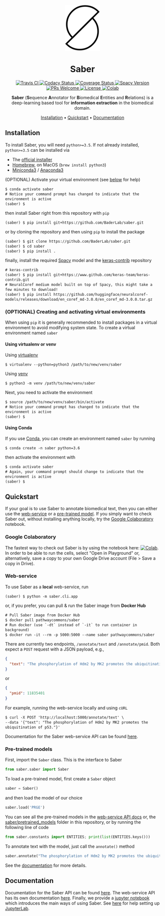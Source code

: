 <p align="center">
  <img src="img/saber_logo.png", style="height:150px">
</p>

<h1 align="center">
  Saber
</h1>

<p align="center">
  <a href="https://travis-ci.org/BaderLab/saber">
    <img src="https://travis-ci.org/BaderLab/saber.svg?branch=master"
         alt="Travis CI">
  </a>
  <a href="https://www.codacy.com/app/JohnGiorgi/Saber?utm_source=github.com&amp;utm_medium=referral&amp;utm_content=BaderLab/saber&amp;utm_campaign=Badge_Grade">
    <img src="https://api.codacy.com/project/badge/Grade/d122e87152d84f959ee6d97b71d616cb" alt='Codacy Status'/>
  </a>
  <a href='https://coveralls.io/github/BaderLab/saber?branch=master'>
    <img src='https://coveralls.io/repos/github/BaderLab/saber/badge.svg?branch=master' alt='Coverage Status'/>
  </a>
  <a href='https://spacy.io'>
    <img src='https://img.shields.io/badge/spaCy-v2-09a3d5.svg' alt='Spacy Version'/>
  </a>
  <a href='http://makeapullrequest.com'>
    <img src='https://img.shields.io/badge/PRs-welcome-blue.svg?style=shields' alt='PRs Welcome'/>
  </a>
  <a href='https://opensource.org/licenses/MIT'>
    <img src='https://img.shields.io/badge/License-MIT-blue.svg' alt='License'/>
  </a>
    <a href='https://colab.research.google.com/drive/1WD7oruVuTo6p_908MQWXRBdLF3Vw2MPo'>
    <img src='https://img.shields.io/badge/launch-Google%20Colab-orange.svg' alt='Colab'/>
  </a>
</p>

<p align="center"><b>Saber</b> (<b>S</b>equence <b>A</b>nnotator for <b>B</b>iomedical <b>E</b>ntities and <b>R</b>elations) is a deep-learning based tool for <b>information extraction</b> in the biomedical domain.
</p>

<p align="center">
  <a href="#installation">Installation</a> •
  <a href="#quickstart">Quickstart</a> •
  <a href="#documentation">Documentation</a>
</p>

## Installation

To install Saber, you will need `python>=3.5`. If not already installed, `python>=3.5` can be installed via

 - The [official installer](https://www.python.org/downloads/)
 - [Homebrew](https://brew.sh), on MacOS (`brew install python3`)
 - [Miniconda3](https://conda.io/miniconda.html) / [Anaconda3](https://www.anaconda.com/download/)

(OPTIONAL) Activate your virtual environment (see [below](#optional-creating-and-activating-virtual-environments) for help)

```
$ conda activate saber
# Notice your command prompt has changed to indicate that the environment is active
(saber) $
```

then install Saber right from this repository with `pip`

```
(saber) $ pip install git+https://github.com/BaderLab/saber.git
```

or by cloning the repository and then using `pip` to install the package

```
(saber) $ git clone https://github.com/BaderLab/saber.git
(saber) $ cd saber
(saber) $ pip install .
```

finally, install the required [Spacy](https://spacy.io) model and the [keras-contrib](https://github.com/keras-team/keras-contrib) repository

```
# keras-contrib
(saber) $ pip install git+https://www.github.com/keras-team/keras-contrib.git
# NeuralCoref medium model built on top of Spacy, this might take a few minutes to download!
(saber) $ pip install https://github.com/huggingface/neuralcoref-models/releases/download/en_coref_md-3.0.0/en_coref_md-3.0.0.tar.gz
```

### (OPTIONAL) Creating and activating virtual environments

When using `pip` it is generally recommended to install packages in a virtual environment to avoid modifying system state. To create a virtual environment named `saber`

#### Using virtualenv or venv

Using [virtualenv](https://virtualenv.pypa.io/en/stable/)

```
$ virtualenv --python=python3 /path/to/new/venv/saber
```

Using [venv](https://docs.python.org/3/library/venv.html)

```
$ python3 -m venv /path/to/new/venv/saber
```

Next, you need to activate the environment

```
$ source /path/to/new/venv/saber/bin/activate
# Notice your command prompt has changed to indicate that the environment is active
(saber) $
```

#### Using Conda

If you use [Conda](https://conda.io/docs/), you can create an environment named `saber` by running

```
$ conda create -n saber python=3.6
```

then activate the environment with

```
$ conda activate saber
# Again, your command prompt should change to indicate that the environment is active
(saber) $
```

## Quickstart


If your goal is to use Saber to annotate biomedical text, then you can either use the [web-service](#web-service) or a [pre-trained model](#pre-trained-models). If you simply want to check Saber out, without installing anything locally, try the [Google Colaboratory](#google-colaboratory) notebook.

### Google Colaboratory

The fastest way to check out Saber is by using the  notebook here: 
[![Colab](https://img.shields.io/badge/launch-Google%20Colab-orange.svg)](https://colab.research.google.com/drive/1WD7oruVuTo6p_908MQWXRBdLF3Vw2MPo). In order to be able to run the cells, select "Open in Playground" or, alternatively, save a copy to your own Google Drive account (File > Save a copy in Drive).

### Web-service

To use Saber as a **local** web-service, run

```
(saber) $ python -m saber.cli.app
```

or, if you prefer, you can pull & run the Saber image from **Docker Hub**

```
# Pull Saber image from Docker Hub
$ docker pull pathwaycommons/saber
# Run docker (use `-dt` instead of `-it` to run container in background)
$ docker run -it --rm -p 5000:5000 --name saber pathwaycommons/saber
```

There are currently two endpoints, `/annotate/text` and `/annotate/pmid`. Both expect a `POST` request with a JSON payload, e.g.,

```json
{
  "text": "The phosphorylation of Hdm2 by MK2 promotes the ubiquitination of p53."
}
```

or

```json
{
  "pmid": 11835401
}
```

For example, running the web-service locally and using `cURL`

```
$ curl -X POST 'http://localhost:5000/annotate/text' \
--data '{"text": "The phosphorylation of Hdm2 by MK2 promotes the ubiquitination of p53."}'
```

Documentation for the Saber web-service API can be found [here](https://baderlab.github.io/saber-api-docs/).

### Pre-trained models

First, import the `Saber` class. This is the interface to Saber

```python
from saber.saber import Saber
```

To load a pre-trained model, first create a `Saber` object

```python
saber = Saber()
```

and then load the model of our choice

```python
saber.load('PRGE')
```

You can see all the pre-trained models in the [web-service API docs](https://baderlab.github.io/saber-api-docs/) or, the [saber/pretrained_models](saber/pretrained_models) folder in this repository, or by running the following line of code

```python
from saber.constants import ENTITIES; print(list(ENTITIES.keys()))
```

To annotate text with the model, just call the `annotate()` method

```python
saber.annotate("The phosphorylation of Hdm2 by MK2 promotes the ubiquitination of p53.")
```
See the [documentation](https://baderlab.github.io/saber/quick_start/) for more details.

## Documentation

Documentation for the Saber API can be found [here](https://baderlab.github.io/saber/). The web-service API has its own documentation [here](https://baderlab.github.io/saber-api-docs/#introduction). Finally, we provide a [jupyter notebook](notebooks/lightning_tour.ipynb) which introduces the main ways of using Saber. See [here](https://baderlab.github.io/saber/guide_to_saber_api/#juypter-notebooks) for help setting up [JupyterLab](https://github.com/jupyterlab/jupyterlab).
